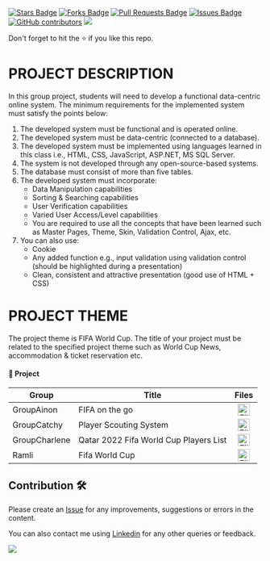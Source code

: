 <a href="https://github.com/drshahizan/learn-aspnet/stargazers"><img src="https://img.shields.io/github/stars/drshahizan/learn-aspnet" alt="Stars Badge"/></a>
<a href="https://github.com/drshahizan/learn-aspnet/network/members"><img src="https://img.shields.io/github/forks/drshahizan/learn-aspnet" alt="Forks Badge"/></a>
<a href="https://github.com/drshahizan/learn-aspnet/pulls"><img src="https://img.shields.io/github/issues-pr/drshahizan/learn-aspnet" alt="Pull Requests Badge"/></a>
<a href="https://github.com/drshahizan/learn-aspnet/issues"><img src="https://img.shields.io/github/issues/drshahizan/learn-aspnet" alt="Issues Badge"/></a>
<a href="https://github.com/drshahizan/learn-aspnet/graphs/contributors"><img alt="GitHub contributors" src="https://img.shields.io/github/contributors/drshahizan/learn-aspnet?color=2b9348"></a>
![](https://visitor-badge.glitch.me/badge?page_id=drshahizan/learn-aspnet)

Don't forget to hit the :star: if you like this repo.

# PROJECT DESCRIPTION
In this group project, students will need to develop a functional data-centric online system. The
minimum requirements for the implemented system must satisfy the points below:
1. The developed system must be functional and is operated online.
2. The developed system must be data-centric (connected to a database).
3. The developed system must be implemented using languages learned in this class i.e.,
HTML, CSS, JavaScript, ASP.NET, MS SQL Server.
4. The system is not developed through any open-source-based systems.
5. The database must consist of more than five tables.
6. The developed system must incorporate:
   - Data Manipulation capabilities
   - Sorting & Searching capabilities
   - User Verification capabilities
   - Varied User Access/Level capabilities
   - You are required to use all the concepts that have been learned such as Master Pages, Theme, Skin, Validation Control, Ajax, etc.
7. You can also use:
   - Cookie
   - Any added function e.g., input validation using validation control (should be highlighted during a presentation)
   - Clean, consistent and attractive presentation (good use of HTML + CSS) 

# PROJECT THEME
The project theme is FIFA World Cup. The title of your project must be related to the
specified project theme such as World Cup News, accommodation & ticket reservation etc.

#### 🌟 Project

| Group | Title | Files |
| ----- | ----- | :------: | 
| GroupAinon | FIFA on the go | <a href="https://github.com/drshahizan/learn-aspnet/tree/main/project/GroupAinon"><img src="https://cdn3.emoji.gg/emojis/3625-file.png" width="24px" height="24px" alt="File"></a> |
| GroupCatchy | Player Scouting System | <a href="https://github.com/drshahizan/learn-aspnet/tree/main/project/GroupCatchy"><img src="https://cdn3.emoji.gg/emojis/3625-file.png" width="24px" height="24px" alt="File"></a> |
| GroupCharlene | Qatar 2022 Fifa World Cup Players List | <a href="https://github.com/drshahizan/learn-aspnet/tree/main/project/GroupCharlene"><img src="https://cdn3.emoji.gg/emojis/3625-file.png" width="24px" height="24px" alt="File"></a> |
| Ramli | Fifa World Cup | <a href="https://github.com/drshahizan/learn-aspnet/tree/main/project/Ramli"><img src="https://cdn3.emoji.gg/emojis/3625-file.png" width="24px" height="24px" alt="File"></a> |


## Contribution 🛠️
Please create an [Issue](https://github.com/drshahizan/learn-aspnet/issues) for any improvements, suggestions or errors in the content.

You can also contact me using [Linkedin](https://www.linkedin.com/in/drshahizan/) for any other queries or feedback.

![](https://visitor-badge.glitch.me/badge?page_id=drshahizan)
